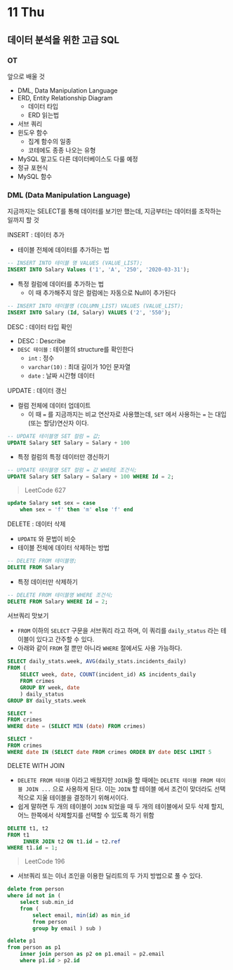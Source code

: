 # 11 Thu

## 데이터 분석을 위한 고급 SQL <a id="sql"></a>

### OT

앞으로 배울 것

* DML, Data Manipulation Language
* ERD, Entity Relationship Diagram
  * 데이터 타입
  * ERD 읽는법
* 서브 쿼리
* 윈도우 함수
  * 집계 함수의 일종
  * 코테에도 종종 나오는 유형
* MySQL 말고도 다른 데이터베이스도 다룰 예정
* 정규 포현식
* MySQL 함수

### DML \(Data Manipulation Language\)

지금까지는 SELECT를 통해 데이터를 보기만 했는데, 지금부터는 데이터를 조작하는 일까지 할 것

INSERT : 데이터 추가

* 테이블 전체에 데이터를 추가하는 법

```sql
-- INSERT INTO 테이블 명 VALUES (VALUE_LIST);
INSERT INTO Salary Values ('1', 'A', '250', '2020-03-31');
```

* 특정 컬럼에 데이터를 추가하는 법
  * 이 때 추가해주지 않은 컬럼에는 자동으로 Null이 추가된다

```sql
-- INSERT INTO 테이블명 (COLUMN_LIST) VALUES (VALUE_LIST);
INSERT INTO Salary (Id, Salary) VALUES ('2', '550');
```

DESC : 데이터 타입 확인

* DESC : Describe
* `DESC 테이블` : 테이블의 structure를 확인한다
  * `int` : 정수
  * `varchar(10)` : 최대 길이가 10인 문자열
  * `date` : 날짜 시간형 데이터

UPDATE : 데이터 갱신

* 컬럼 전체에 데이터 업데이트
  * 이 때 `=` 를 지금까지는 비교 연산자로 사용했는데, `SET` 에서 사용하는 `=` 는 대입\(또는 할당\)연산자 이다.

```sql
-- UPDATE 테이블명 SET 컬럼 = 값;
UPDATE Salary SET Salary = Salary + 100
```

* 특정 컬럼의 특정 데이터만 갱신하기

```sql
-- UPDATE 테이블명 SET 컬럼 = 값 WHERE 조건식;
UPDATE Salary SET Salary = Salary + 100 WHERE Id = 2;
```

> LeetCode 627

```sql
update Salary set sex = case
    when sex = 'f' then 'm' else 'f' end
```

DELETE : 데이터 삭제

* `UPDATE` 와 문법이 비슷
* 테이블 전체에 데이터 삭제하는 방법

```sql
-- DELETE FROM 테이블명;
DELETE FROM Salary
```

* 특정 데이터만 삭제하기

```sql
-- DELETE FROM 테이블명 WHERE 조건식;
DELETE FROM Salary WHERE Id = 2;
```

서브쿼리 맛보기

* `FROM` 이하의 `SELECT` 구문을 서브쿼리 라고 하며, 이 쿼리를 `daily_status` 라는 테이블이 있다고 간주할 수 있다.
* 아래와 같이 `FROM` 절 뿐만 아니라 `WHERE` 절에서도 사용 가능하다.

```sql
SELECT daily_stats.week, AVG(daily_stats.incidents_daily)
FROM (
    SELECT week, date, COUNT(incident_id) AS incidents_daily
    FROM crimes
    GROUP BY week, date
    ) daily_status
GROUP BY daily_stats.week
```

```sql
SELECT *
FROM crimes
WHERE date = (SELECT MIN (date) FROM crimes)

SELECT *
FROM crimes
WHERE date IN (SELECT date FROM crimes ORDER BY date DESC LIMIT 5
```

DELETE WITH JOIN

* `DELETE FROM 테이블` 이라고 배웠지만 `JOIN`을 할 때에는 `DELETE 테이블 FROM 테이블 JOIN ...` 으로 사용하게 된다. 이는 `JOIN` 할 테이블 에서 조건이 맞더라도 선택적으로 지울 테이블을 결정하기 위해서이다.
* 쉽게 말하면 두 개의 테이블이 `JOIN` 되었을 때 두 개의 테이블에서 모두 삭제 할지, 어느 한쪽에서 삭제할지를 선택할 수 있도록 하기 위함

```sql
DELETE t1, t2
FROM t1
     INNER JOIN t2 ON t1.id = t2.ref
WHERE t1.id = 1;
```

> LeetCode 196

* 서브쿼리 또는 이너 조인을 이용한 딜리트의 두 가지 방법으로 풀 수 있다.

```sql
delete from person
where id not in (
    select sub.min_id
    from (
        select email, min(id) as min_id
        from person
        group by email ) sub )
```

```sql
delete p1
from person as p1
    inner join person as p2 on p1.email = p2.email
    where p1.id > p2.id
```





